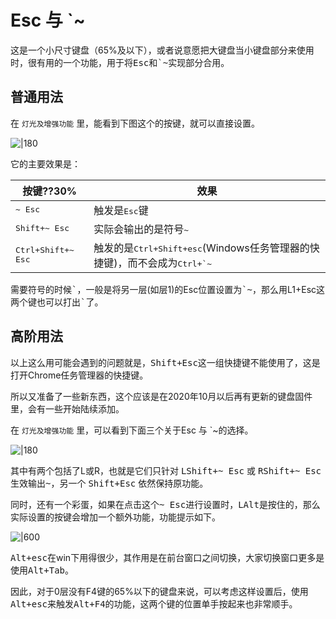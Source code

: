 # Esc 与 \`\~

这是一个小尺寸键盘（65%及以下），或者说意愿把大键盘当小键盘部分来使用时，很有用的一个功能，用于将<kbd>Esc</kbd>和<kbd>\`\~</kbd>实现部分合用。

## 普通用法

在 `灯光及增强功能` 里，能看到下图这个的按键，就可以直接设置。

![|180](assets/tricky-esc-v1.jpg)

它的主要效果是：

| 按键??30% | 效果 |
| --- | --- |
| <kbd>~ Esc</kbd> | 触发是<kbd>Esc</kbd>键 |
| <kbd>Shift+~ Esc</kbd> | 实际会输出的是符号<kbd>~</kbd> |
| <kbd>Ctrl+Shift+~ Esc</kbd>| 触发的是<kbd>Ctrl+Shift+esc</kbd>(Windows任务管理器的快捷键)，而不会成为<kbd>Ctrl+\`~</kbd> |

需要符号的时候<kbd>\`</kbd>，一般是将另一层(如层1)的Esc位置设置为<kbd>\`\~</kbd>，那么用L1+Esc这两个键也可以打出<kbd>\`</kbd>了。

## 高阶用法

以上这么用可能会遇到的问题就是，<kbd>Shift+Esc</kbd>这一组快捷键不能使用了，这是打开Chrome任务管理器的快捷键。

所以又准备了一些新东西，这个应该是在2020年10月以后再有更新的键盘固件里，会有一些开始陆续添加。

在 `灯光及增强功能` 里，可以看到下面三个关于Esc 与 \`\~的选择。

![|180](assets/tricky-esc-v2.jpg)

其中有两个包括了L或R，也就是它们只针对 <kbd>LShift+~ Esc</kbd> 或 <kbd>RShift+~ Esc</kbd> 生效输出<kbd>\~</kbd>，另一个 <kbd>Shift+Esc</kbd> 依然保持原功能。

同时，还有一个彩蛋，如果在点击这个<kbd>~ Esc</kbd>进行设置时，<kbd>LAlt</kbd>是按住的，那么实际设置的按键会增加一个额外功能，功能提示如下。

![|600](assets/tricky-esc-v2_f4.jpg)

<kbd>Alt+esc</kbd>在win下用得很少，其作用是在前台窗口之间切换，大家切换窗口更多是使用<kbd>Alt+Tab</kbd>。

因此，对于0层没有F4键的65%以下的键盘来说，可以考虑这样设置后，使用<kbd>Alt+esc</kbd>来触发<kbd>Alt+F4</kbd>的功能，这两个键的位置单手按起来也非常顺手。